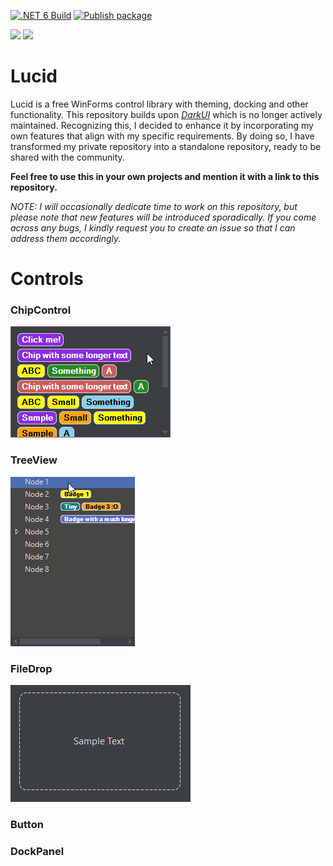 [![.NET 6 Build](https://github.com/xmln17/LokConLib/actions/workflows/dotnet_6_build.yml/badge.svg)](https://github.com/xmln17/LokConLib/actions/workflows/dotnet_6_build.yml)
[![Publish package](https://github.com/xmln17/Lucid/actions/workflows/publish.yml/badge.svg?event=release)](https://github.com/xmln17/Lucid/actions/workflows/publish.yml)

[![](https://img.shields.io/nuget/dt/lucidui?color=004880&label=Downloads&logo=NuGet)](https://www.nuget.org/packages/LucidUI/)
[![](https://img.shields.io/nuget/v/lucidui?color=004880&label=Current%20Version&logo=NuGet)](https://www.nuget.org/packages/LucidUI/)

# Lucid
Lucid is a free WinForms control library with theming, docking and other functionality. This repository builds upon *[DarkUI](https://github.com/RobinPerris/DarkUI)* which is no longer actively maintained. Recognizing this, I decided to enhance it by incorporating my own features that align with my specific requirements. By doing so, I have transformed my private repository into a standalone repository, ready to be shared with the community.

**Feel free to use this in your own projects and mention it with a link to this repository.**

*NOTE: I will occasionally dedicate time to work on this repository, but please note that new features will be introduced sporadically. If you come across any bugs, I kindly request you to create an issue so that I can address them accordingly.*

# Controls

### ChipControl

![ChipControl](sample/resources/ChipControl.gif)


### TreeView

![TreeView](sample/resources/TreeView.gif)


### FileDrop

![FileDrop](sample/resources/FileDrop.gif)

### Button

### DockPanel

